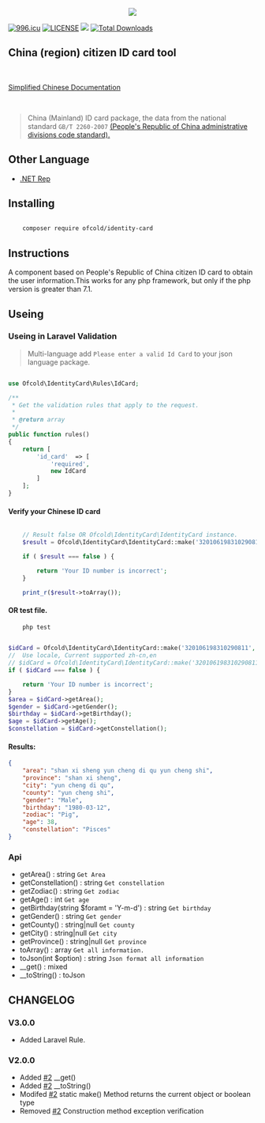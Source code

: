 <p align="center"><img src="https://github.com/ofcold/identity-card/raw/2.0/id-card.svg?sanitize=true"></p>


[![996.icu](https://img.shields.io/badge/link-996.icu-red.svg?style=flat-square)](https://996.icu)
[![LICENSE](https://img.shields.io/badge/license-Anti%20996-blue.svg?style=flat-square)](https://github.com/996icu/996.ICU/blob/master/LICENSE)
![](https://img.shields.io/github/stars/ofcold/identity-card.svg?style=flat-square)
[![Total Downloads](https://poser.pugx.org/ofcold/identity-card/downloads?format=flat-square)](https://packagist.org/packages/ofcold/identity-card)


China (region) citizen ID card tool
------------------------
<br>
    <p>
        <a href="https://github.com/ofcold/identity-card/blob/2.0/README_zh_CN.md">Simplified Chinese Documentation</a>
    </p>
<br>


>  China (Mainland) ID card package, the data from the national standard `GB/T 2260-2007`  <a href="http://www.stats.gov.cn" target="_blank"> (People's Republic of China administrative divisions code standard).</a>

## Other Language
- [.NET Rep](https://gitee.com/mick666/identity-card.NET)

## Installing

```bash

    composer require ofcold/identity-card
```


## Instructions
A component based on People's Republic of China citizen ID card to obtain the user information.This works for any php framework, but only if the php version is greater than 7.1.

## Useing

### Useing in Laravel Validation

> Multi-language add `Please enter a valid Id Card` to your json language package.

```php

use Ofcold\IdentityCard\Rules\IdCard;

/**
 * Get the validation rules that apply to the request.
 *
 * @return array
 */
public function rules()
{
    return [
        'id_card'  => [
            'required',
            new IdCard
        ]
    ];
}
```

#### Verify your Chinese ID card
```php

    // Result false OR Ofcold\IdentityCard\IdentityCard instance.
    $result = Ofcold\IdentityCard\IdentityCard::make('32010619831029081');

    if ( $result === false ) {

        return 'Your ID number is incorrect';
    }

    print_r($result->toArray());


```

#### OR test file.
```bash
    php test
```


```php

$idCard = Ofcold\IdentityCard\IdentityCard::make('320106198310290811', 'en');
//  Use locale, Current supported zh-cn,en
// $idCard = Ofcold\IdentityCard\IdentityCard::make('320106198310290811', 'zh-cn');
if ( $idCard === false ) {

    return 'Your ID number is incorrect';
}
$area = $idCard->getArea();
$gender = $idCard->getGender();
$birthday = $idCard->getBirthday();
$age = $idCard->getAge();
$constellation = $idCard->getConstellation();
```


#### Results:
```json
{
    "area": "shan xi sheng yun cheng di qu yun cheng shi",
    "province": "shan xi sheng",
    "city": "yun cheng di qu",
    "county": "yun cheng shi",
    "gender": "Male",
    "birthday": "1980-03-12",
    "zodiac": "Pig",
    "age": 38,
    "constellation": "Pisces"
}
```

### Api
- getArea() : string `Get Area`
- getConstellation() : string `Get constellation`
- getZodiac() : string `Get zodiac`
- getAge() : int `Get age`
- getBirthday(string $foramt = 'Y-m-d') : string `Get birthday`
- getGender() : string `Get gender`
- getCounty() : string|null `Get county`
- getCity() : string|null `Get city`
- getProvince() : string|null `Get province`
- toArray() : array `Get all information.`
- toJson(int $option) : string `Json format all information`
- __get() : mixed
- __toString() : toJson


## CHANGELOG

### V3.0.0
- Added Laravel Rule.

### V2.0.0
* Added [#2](https://github.com/ofcold/identity-card/pull/2) __get()
* Added [#2](https://github.com/ofcold/identity-card/pull/2) __toString()
* Modifed [#2](https://github.com/ofcold/identity-card/pull/2) static make() Method returns the current object or boolean type
* Removed [#2](https://github.com/ofcold/identity-card/pull/2) Construction method exception verification
